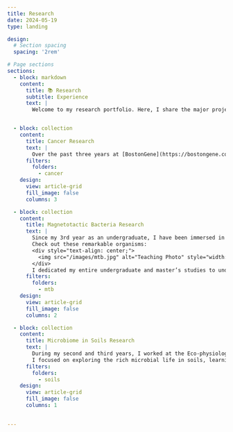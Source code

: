 ```yaml
---
title: Research
date: 2024-05-19
type: landing

design:
  # Section spacing
  spacing: '2rem'

# Page sections
sections:
  - block: markdown
    content:
      title: 📚 Research
      subtitle: Experience
      text: |
        Welcome to my research portfolio. Here, I share the major projects I've been involved in and provide links to additional materials. For more details about my work, please visit my [ORCID](https://orcid.org/0000-0002-8224-7298).


  - block: collection
    content:
      title: Cancer Research
      text: |
        Over the past three years at [BostonGene](https://bostongene.com/), I've been diving deep into cancer research. I began by exploring the connections between the microbiome and tumors—specifically, how the microbiome influences cancer development. I participated in a project focused on the tumor microenvironment in pancreatic cancer, and later transitioned to a Liquid Biopsy project that has really pushed the boundaries of precision diagnostics and biomarker discovery.
      filters:
        folders:
          - cancer
    design:
      view: article-grid
      fill_image: false
      columns: 3

  - block: collection
    content:
      title: Magnetotactic Bacteria Research
      text: |
        Since my 3rd year as an undergraduate, I have been immersed in the study of magnetotactic bacteria — fascinating microorganisms with a unique internal chain of magnetosome crystals. Their intriguing structure and potential impact on the biotechnology industry have always captivated my curiosity.
        Check out these remarkable organisms:
        <div style="text-align: center;">
          <img src="/images/mtb.jpg" alt="Teaching Photo" style="width:10cm; height:auto;" />
        </div>
        I dedicated my entire undergraduate and master’s studies to understanding these organisms, and I truly enjoyed every step of this journey.
      filters:
        folders:
          - mtb
    design:
      view: article-grid
      fill_image: false
      columns: 2

  - block: collection
    content:
      title: Microbiome in Soils Research
      text: |
        During my second and third years, I worked at the Eco-physiology of Microorganisms Laboratory [(link)](https://soil.msu.ru/kafedry/kaf-biologia/biologia-issledovania/1898-hydrolytic-microorganism) at MSU under the guidance of [Prof. Manucharova N.A.](https://www.researchgate.net/profile/Natalia-Manucharova)
        I focused on exploring the rich microbial life in soils, learning how these communities drive essential ecosystem functions.
      filters:
        folders:
          - soils
    design:
      view: article-grid
      fill_image: false
      columns: 1

    
---
```

